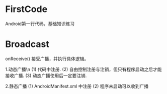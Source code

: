 # FirstCode
Android第一行代码，基础知识练习
# Broadcast
onReceive() 接受广播，并执行具体逻辑。

1.动态广播\n
  (1) 代码中注册.
  (2) 自由控制注册与注销，但只有程序启动之后才能接收广播.
  (3) 动态广播使用后一定要注销.
  
2.静态广播
  (1) AndroidManifest.xml 中注册
  (2) 程序未启动可以收到广播
  
